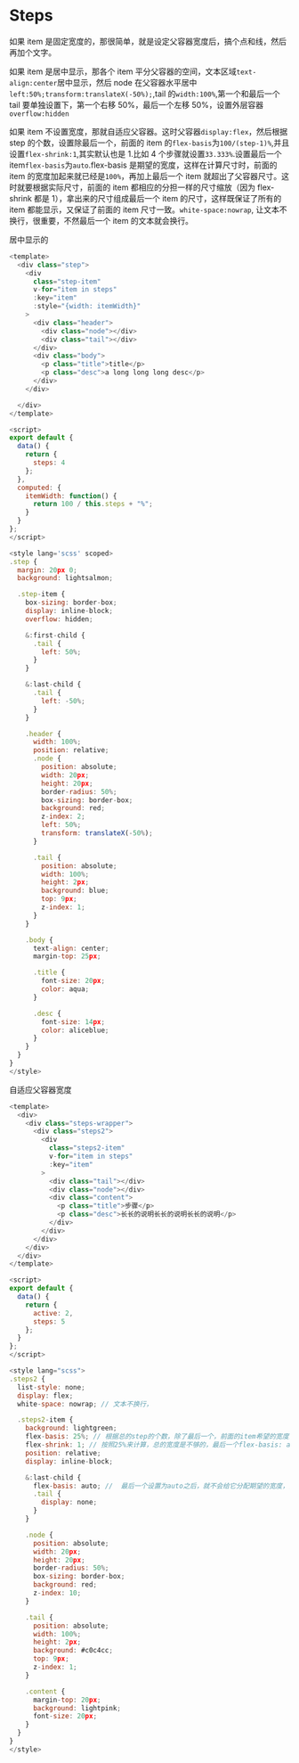 # Steps

如果 item 是固定宽度的，那很简单，就是设定父容器宽度后，搞个点和线，然后再加个文字。

如果 item 是居中显示，那各个 item 平分父容器的空间，文本区域`text-align:center`居中显示，然后 node 在父容器水平居中`left:50%;transform:translateX(-50%);`,tail 的`width:100%`,第一个和最后一个 tail 要单独设置下，第一个右移 50%，最后一个左移 50%，设置外层容器`overflow:hidden`

如果 item 不设置宽度，那就自适应父容器。这时父容器`display:flex`，然后根据 step 的个数，设置除最后一个，前面的 item 的`flex-basis`为`100/(step-1)%`,并且设置`flex-shrink:1`,其实默认也是 1.比如 4 个步骤就设置`33.333%`.设置最后一个 item`flex-basis`为`auto`.flex-basis 是期望的宽度，这样在计算尺寸时，前面的 item 的宽度加起来就已经是`100%`，再加上最后一个 item 就超出了父容器尺寸。这时就要根据实际尺寸，前面的 item 都相应的分担一样的尺寸缩放（因为 flex-shrink 都是 1），拿出来的尺寸组成最后一个 item 的尺寸，这样既保证了所有的 item 都能显示，又保证了前面的 item 尺寸一致。`white-space:nowrap`, 让文本不换行，很重要，不然最后一个 item 的文本就会换行。

居中显示的

```js
<template>
  <div class="step">
    <div
      class="step-item"
      v-for="item in steps"
      :key="item"
      :style="{width: itemWidth}"
    >
      <div class="header">
        <div class="node"></div>
        <div class="tail"></div>
      </div>
      <div class="body">
        <p class="title">title</p>
        <p class="desc">a long long long desc</p>
      </div>
    </div>

  </div>
</template>

<script>
export default {
  data() {
    return {
      steps: 4
    };
  },
  computed: {
    itemWidth: function() {
      return 100 / this.steps + "%";
    }
  }
};
</script>

<style lang='scss' scoped>
.step {
  margin: 20px 0;
  background: lightsalmon;

  .step-item {
    box-sizing: border-box;
    display: inline-block;
    overflow: hidden;

    &:first-child {
      .tail {
        left: 50%;
      }
    }

    &:last-child {
      .tail {
        left: -50%;
      }
    }

    .header {
      width: 100%;
      position: relative;
      .node {
        position: absolute;
        width: 20px;
        height: 20px;
        border-radius: 50%;
        box-sizing: border-box;
        background: red;
        z-index: 2;
        left: 50%;
        transform: translateX(-50%);
      }

      .tail {
        position: absolute;
        width: 100%;
        height: 2px;
        background: blue;
        top: 9px;
        z-index: 1;
      }
    }

    .body {
      text-align: center;
      margin-top: 25px;

      .title {
        font-size: 20px;
        color: aqua;
      }

      .desc {
        font-size: 14px;
        color: aliceblue;
      }
    }
  }
}
</style>
```

自适应父容器宽度

```js
<template>
  <div>
    <div class="steps-wrapper">
      <div class="steps2">
        <div
          class="steps2-item"
          v-for="item in steps"
          :key="item"
        >
          <div class="tail"></div>
          <div class="node"></div>
          <div class="content">
            <p class="title">步骤</p>
            <p class="desc">长长的说明长长的说明长长的说明</p>
          </div>
        </div>
      </div>
    </div>
  </div>
</template>

<script>
export default {
  data() {
    return {
      active: 2,
      steps: 5
    };
  }
};
</script>

<style lang="scss">
.steps2 {
  list-style: none;
  display: flex;
  white-space: nowrap; // 文本不换行，

  .steps2-item {
    background: lightgreen;
    flex-basis: 25%; // 根据总的step的个数，除了最后一个，前面的item希望的宽度的百分比是 100/(step-1)
    flex-shrink: 1; // 按照25%来计算，总的宽度是不够的，最后一个flex-basis: auto;在除去这最后一个的尺寸之后，剩下的空间要压缩，就让其余的item同样去分担这块压缩的尺寸
    position: relative;
    display: inline-block;

    &:last-child {
      flex-basis: auto; //  最后一个设置为auto之后，就不会给它分配期望的宽度，而是以它的实际宽度来计算
      .tail {
        display: none;
      }
    }

    .node {
      position: absolute;
      width: 20px;
      height: 20px;
      border-radius: 50%;
      box-sizing: border-box;
      background: red;
      z-index: 10;
    }

    .tail {
      position: absolute;
      width: 100%;
      height: 2px;
      background: #c0c4cc;
      top: 9px;
      z-index: 1;
    }

    .content {
      margin-top: 20px;
      background: lightpink;
      font-size: 20px;
    }
  }
}
</style>
```
